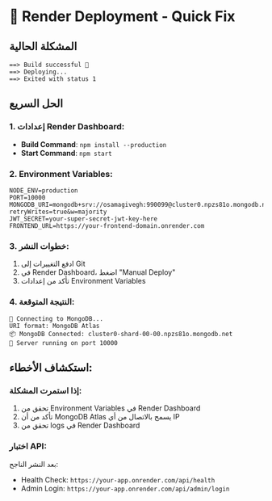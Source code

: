 # 🚀 Render Deployment - Quick Fix

## المشكلة الحالية
```
==> Build successful 🎉
==> Deploying...
==> Exited with status 1
```

## الحل السريع

### 1. إعدادات Render Dashboard:
- **Build Command**: `npm install --production`
- **Start Command**: `npm start`

### 2. Environment Variables:
```
NODE_ENV=production
PORT=10000
MONGODB_URI=mongodb+srv://osamagivegh:990099@cluster0.npzs81o.mongodb.net/portfolio?retryWrites=true&w=majority
JWT_SECRET=your-super-secret-jwt-key-here
FRONTEND_URL=https://your-frontend-domain.onrender.com
```

### 3. خطوات النشر:
1. ادفع التغييرات إلى Git
2. في Render Dashboard، اضغط "Manual Deploy"
3. تأكد من إعدادات Environment Variables

### 4. النتيجة المتوقعة:
```
🔗 Connecting to MongoDB...
URI format: MongoDB Atlas
📦 MongoDB Connected: cluster0-shard-00-00.npzs81o.mongodb.net
🚀 Server running on port 10000
```

## استكشاف الأخطاء:

### إذا استمرت المشكلة:
1. تحقق من Environment Variables في Render Dashboard
2. تأكد من أن MongoDB Atlas يسمح بالاتصال من أي IP
3. تحقق من logs في Render Dashboard

### اختبار API:
بعد النشر الناجح:
- Health Check: `https://your-app.onrender.com/api/health`
- Admin Login: `https://your-app.onrender.com/api/admin/login`
